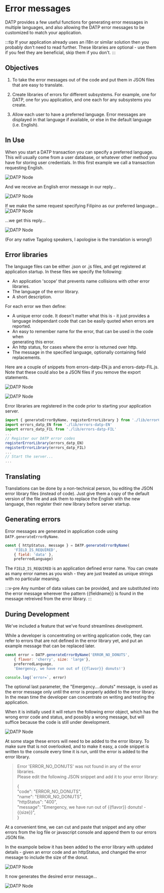 # Error messages

DATP provides a few useful functions for generating error messages
in multiple languages, and also allowing the DATP error messages to be
customized to match your application.

:::tip
If your application already uses an i18n or similar solution then you probably
don't need to read further. These libraries are optional - use them if you
feel they are beneficial, skip them if you don't.
:::

## Objectives

1. To take the error messages out of the code and put them in JSON files that are easy to translate.

2. Create libraries of errors for different subsystems. For example, one for DATP, one for you application, and one each for any subsystems you create.

3. Allow each user to have a preferred language. Error messages are displayed in that language if available, or else in the default language (i.e. English).


## In Use

When you start a DATP transaction you can specify a preferred language.
This will usually come from a user database, or whatever other method you
have for storing user credentials.
In this first example we call a transaction requesting English.

![DATP Node](../../assets/datp/errors-request-1.png)

And we receive an English error message in our reply...

![DATP Node](../../assets/datp/errors-request-2.png)

If we make the same request specifying Filipino as our preferred language...
![DATP Node](../../assets/datp/errors-request-3.png)

...we get this reply...

![DATP Node](../../assets/datp/errors-request-4.png)

(For any native Tagalog speakers, I apologise is the translation is wrong!)



## Error libraries

The language files can be either .json or .js files, and get registered at application startup.
In these files we specify the following:

- An application 'scope' that prevents name collisions with other error libraries.
- The language of the error library.
- A short description.

For each error we then define:

- A unique error code. It doesn't matter what this is - it just provides a
language independant code that can be easily quoted when errors are reported.
- An easy to remember name for the error, that can be used in the code when\
generating this error.
- An http status, for cases where the error is returned over http.
- The message in the specified language, optionally containing field replacements.

Here are a couple of snippets from errors-datp-EN.js and errors-datp-FIL.js.
Note that these could also be a JSON files if you remove the export statements.

![DATP Node](../../assets/datp/errors-1.png)

![DATP Node](../../assets/datp/errors-2.png)


Error libraries are registered in the code prior to starting your application server.

```javascript
import { generateErrorByName, registerErrorLibrary } from './lib/errorCodes'
import errors_datp_EN from './lib/errors-datp-EN'
import errors_datp_FIL from './lib/errors-datp-FIL'
...
// Register our DATP error codes
registerErrorLibrary(errors_datp_EN)
registerErrorLibrary(errors_datp_FIL)
...
// Start the server...
...
```

## Translating
Translations can be done by a non-technical person, bu editing the JSON error library files (instead of code). Just give them a copy of the default version of the file and ask them to replace the English with the new language, then register their new library
before server startup.

## Generating errors

Error messages are generated in application code using `DATP.generateErrorByName`.

```javascript
const { httpStatus, message } = DATP.generateErrorByName(
    'FIELD_IS_REQUIRED',
    { field: 'data' },
    preferredLanguage)
```

The `FIELD_IS_REQUIRED` is an application defined error name. You can create as
many error names as you wish - they are just treated as unique strings with
no particular meaning.


:::v-pre
Any number of data values can be provided, and are substituted into the error message
wherever the pattern {{fieldname}} is found in the message retreived from the error library.
:::

## During Development
We've included a feature that we've found streamlines development.

While a developer is concentrating on writing application code,
they can refer to errors that are not defined in the error library yet,
and put an example message that can be replaced later.

```javascript
const error = DATP.generateErrorByName('ERROR_NO_DONUTS',
    { flavor: 'cherry', size: 'large'},
    preferredLanguage,
    'Emergency, we have run out of {{flavor}} donuts!')

console.log(`error=`, error)
```

The optional last parameter, the "Emergency....donuts" message,
is used as the error message only until the error is properly added
to the error library. In the mean time the developer can concentrate
on writing and testing the application.

When it is initially used it will return the following error object, which
has the wrong error code and status, and possibly a wrong message, but
will suffice because the code is still under development.

![DATP Node](../../assets/datp/errors-3.png)

At some stage these errors will need to be added to the error library.
To make sure that is not overlooked, and to make it easy, a code snippet
is written to the console every time it is run, until the
error is added to the error library.

> Error 'ERROR_NO_DONUTS' was not found in any of the error libraries.  
> Please edit the following JSON snippet and add it to your error library:  
>   
> {  
>     "code": "ERROR_NO_DONUTS",  
>     "name": "ERROR_NO_DONUTS",  
>     "httpStatus": "400",  
>     "message": "Emergency, we have run out of {{flavor}} donuts! - {{size}}",  
> }  

At a convenient time, we can cut and paste that snippet and any other errors from the
log file or javascript console and append them to our errors JSON file.

In the exampole below it has been added to the error library with updated details - given an error code and an httpStatus, and changed the error message to include the size of the donut.

![DATP Node](../../assets/datp/errors-4.png)

It now generates the desired error message...

![DATP Node](../../assets/datp/errors-5.png)

